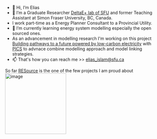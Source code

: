 - 👋 Hi, I’m Elias
- 👀 I’m a Graduate Researcher  [DeltaE+ lab of SFU](https://www.sfu.ca/see/research/delta-e.html) and former Teaching Assistant at Simon Fraser University, BC, Canada.
- I work part-time as a Energy Planner Consultant to a Provincial Utility.
- 🌱 I’m currently learning energy system modelling especially the open sourced ones.
- As an advancement in modelling research I'm working on this project [Building pathways to a future powered by low-carbon electricity](https://pics.uvic.ca/projects/building-pathways-future-powered-low-carbon-electricity) with [PICS](https://pics.uvic.ca/about) to advnace combine modelling approach and model linking strategies.
- 📫 That's how you can reach me >> elias_islam@sfu.ca

<!---
eliasinul/eliasinul is a ✨ special ✨ repository because its `README.md` (this file) appears on your GitHub profile.
You can click the Preview link to take a look at your changes.
--->


So far [RESource](https://deltae.github.io/RESource/index.html#) is the one of the few projects I am proud about [<img width="200" alt="image" src="https://github.com/user-attachments/assets/6762d3f2-283a-4fb6-869a-13e2a94ad8da" />](https://deltae.github.io/RESource/index.html#)
 
